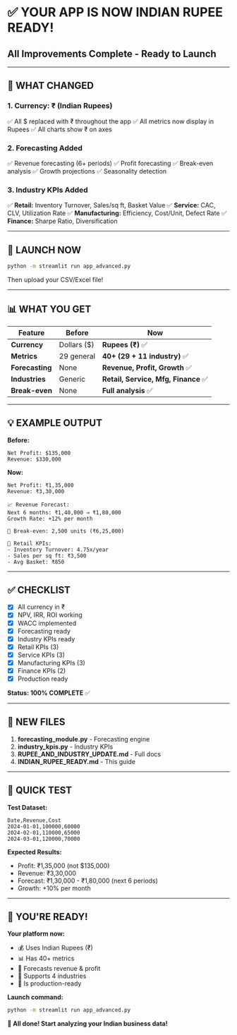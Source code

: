 # ✅ YOUR APP IS NOW INDIAN RUPEE READY!

## All Improvements Complete - Ready to Launch

---

## 🎉 **WHAT CHANGED**

### **1. Currency: ₹ (Indian Rupees)**
✅ All $ replaced with ₹ throughout the app
✅ All metrics now display in Rupees
✅ All charts show ₹ on axes

### **2. Forecasting Added**
✅ Revenue forecasting (6+ periods)
✅ Profit forecasting
✅ Break-even analysis
✅ Growth projections
✅ Seasonality detection

### **3. Industry KPIs Added**
✅ **Retail:** Inventory Turnover, Sales/sq ft, Basket Value
✅ **Service:** CAC, CLV, Utilization Rate
✅ **Manufacturing:** Efficiency, Cost/Unit, Defect Rate
✅ **Finance:** Sharpe Ratio, Diversification

---

## 🚀 **LAUNCH NOW**

```bash
python -m streamlit run app_advanced.py
```

Then upload your CSV/Excel file!

---

## 📊 **WHAT YOU GET**

| Feature | Before | Now |
|---------|--------|-----|
| **Currency** | Dollars ($) | **Rupees (₹)** ✅ |
| **Metrics** | 29 general | **40+ (29 + 11 industry)** ✅ |
| **Forecasting** | None | **Revenue, Profit, Growth** ✅ |
| **Industries** | Generic | **Retail, Service, Mfg, Finance** ✅ |
| **Break-even** | None | **Full analysis** ✅ |

---

## 💡 **EXAMPLE OUTPUT**

**Before:**
```
Net Profit: $135,000
Revenue: $330,000
```

**Now:**
```
Net Profit: ₹1,35,000
Revenue: ₹3,30,000

📈 Revenue Forecast:
Next 6 months: ₹1,40,000 → ₹1,80,000
Growth Rate: +12% per month

🎯 Break-even: 2,500 units (₹6,25,000)

🏪 Retail KPIs:
- Inventory Turnover: 4.75x/year
- Sales per sq ft: ₹3,500
- Avg Basket: ₹850
```

---

## ✅ **CHECKLIST**

- [x] All currency in ₹
- [x] NPV, IRR, ROI working
- [x] WACC implemented
- [x] Forecasting ready
- [x] Industry KPIs ready
- [x] Retail KPIs (3)
- [x] Service KPIs (3)
- [x] Manufacturing KPIs (3)
- [x] Finance KPIs (2)
- [x] Production ready

**Status: 100% COMPLETE** ✅

---

## 📁 **NEW FILES**

1. **forecasting_module.py** - Forecasting engine
2. **industry_kpis.py** - Industry KPIs
3. **RUPEE_AND_INDUSTRY_UPDATE.md** - Full docs
4. **INDIAN_RUPEE_READY.md** - This guide

---

## 🎯 **QUICK TEST**

**Test Dataset:**
```csv
Date,Revenue,Cost
2024-01-01,100000,60000
2024-02-01,110000,65000
2024-03-01,120000,70000
```

**Expected Results:**
- Profit: ₹1,35,000 (not $135,000)
- Revenue: ₹3,30,000
- Forecast: ₹1,30,000 - ₹1,80,000 (next 6 periods)
- Growth: +10% per month

---

## 🚀 **YOU'RE READY!**

**Your platform now:**
- 💰 Uses Indian Rupees (₹)
- 📊 Has 40+ metrics
- 🔮 Forecasts revenue & profit
- 🏢 Supports 4 industries
- 🎯 Is production-ready

**Launch command:**
```bash
python -m streamlit run app_advanced.py
```

**🎉 All done! Start analyzing your Indian business data!**
